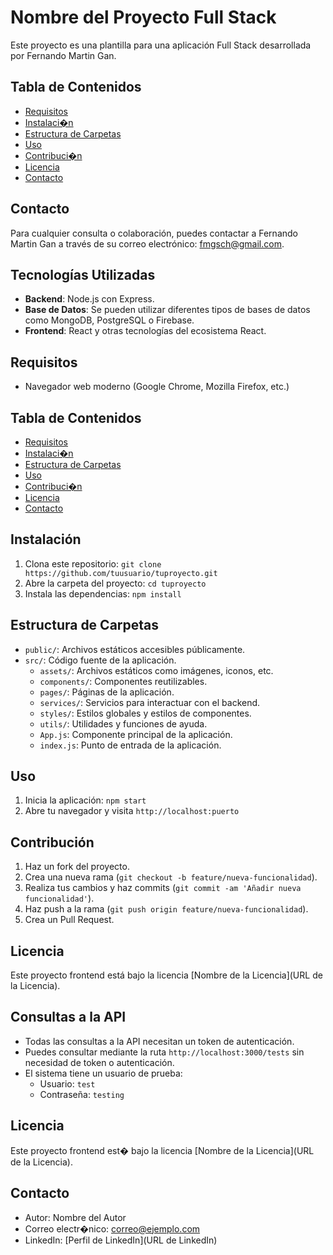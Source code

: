 # Nombre del Proyecto Full Stack

Este proyecto es una plantilla para una aplicación Full Stack desarrollada por Fernando Martin Gan.

## Tabla de Contenidos

- [Requisitos](#requisitos)
- [Instalaci�n](#instalaci�n)
- [Estructura de Carpetas](#estructura-de-carpetas)
- [Uso](#uso)
- [Contribuci�n](#contribuci�n)
- [Licencia](#licencia)
- [Contacto](#contacto)
## Contacto

Para cualquier consulta o colaboración, puedes contactar a Fernando Martin Gan a través de su correo electrónico: [fmgsch@gmail.com](mailto:fmgsch@gmail.com).

## Tecnologías Utilizadas

- **Backend**: Node.js con Express.
- **Base de Datos**: Se pueden utilizar diferentes tipos de bases de datos como MongoDB, PostgreSQL o Firebase.
- **Frontend**: React y otras tecnologías del ecosistema React.
  
## Requisitos

- Navegador web moderno (Google Chrome, Mozilla Firefox, etc.)

## Tabla de Contenidos

- [Requisitos](#requisitos)
- [Instalaci�n](#instalaci�n)
- [Estructura de Carpetas](#estructura-de-carpetas)
- [Uso](#uso)
- [Contribuci�n](#contribuci�n)
- [Licencia](#licencia)
- [Contacto](#contacto)

## Instalación

1. Clona este repositorio: `git clone https://github.com/tuusuario/tuproyecto.git`
2. Abre la carpeta del proyecto: `cd tuproyecto`
3. Instala las dependencias: `npm install`

## Estructura de Carpetas

- `public/`: Archivos estáticos accesibles públicamente.
- `src/`: Código fuente de la aplicación.
  - `assets/`: Archivos estáticos como imágenes, iconos, etc.
  - `components/`: Componentes reutilizables.
  - `pages/`: Páginas de la aplicación.
  - `services/`: Servicios para interactuar con el backend.
  - `styles/`: Estilos globales y estilos de componentes.
  - `utils/`: Utilidades y funciones de ayuda.
  - `App.js`: Componente principal de la aplicación.
  - `index.js`: Punto de entrada de la aplicación.

## Uso

1. Inicia la aplicación: `npm start`
2. Abre tu navegador y visita `http://localhost:puerto`

## Contribución

1. Haz un fork del proyecto.
2. Crea una nueva rama (`git checkout -b feature/nueva-funcionalidad`).
3. Realiza tus cambios y haz commits (`git commit -am 'Añadir nueva funcionalidad'`).
4. Haz push a la rama (`git push origin feature/nueva-funcionalidad`).
5. Crea un Pull Request.

## Licencia

Este proyecto frontend está bajo la licencia [Nombre de la Licencia](URL de la Licencia).

## Consultas a la API

- Todas las consultas a la API necesitan un token de autenticación.
- Puedes consultar mediante la ruta `http://localhost:3000/tests` sin necesidad de token o autenticación.
- El sistema tiene un usuario de prueba: 
  - Usuario: `test`
  - Contraseña: `testing`

## Licencia

Este proyecto frontend est� bajo la licencia [Nombre de la Licencia](URL de la Licencia).

## Contacto

- Autor: Nombre del Autor
- Correo electr�nico: correo@ejemplo.com
- LinkedIn: [Perfil de LinkedIn](URL de LinkedIn)

